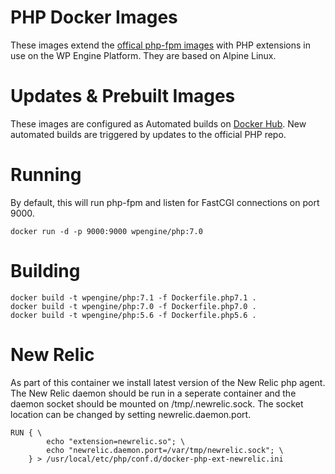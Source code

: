 # PHP Docker Images

These images extend the [offical php-fpm images](https://github.com/docker-library/php/blob/76a1c5ca161f1ed6aafb2c2d26f83ec17360bc68/7.1/fpm/alpine/Dockerfile) with PHP extensions in use on the WP Engine Platform. They are based on Alpine Linux.

# Updates & Prebuilt Images

These images are configured as Automated builds on [Docker Hub](https://hub.docker.com/r/wpengine/php/).  New automated builds are triggered by updates to the official PHP repo.

# Running

By default, this will run php-fpm and listen for FastCGI connections on port 9000.

    docker run -d -p 9000:9000 wpengine/php:7.0

# Building

    docker build -t wpengine/php:7.1 -f Dockerfile.php7.1 .
    docker build -t wpengine/php:7.0 -f Dockerfile.php7.0 .
    docker build -t wpengine/php:5.6 -f Dockerfile.php5.6 .

# New Relic

As part of this container we install latest version of the New Relic php agent. The New Relic daemon should be run in a seperate container and the daemon socket should be mounted on /tmp/.newrelic.sock.  The socket location can be changed by setting newrelic.daemon.port.

```
RUN { \
		echo "extension=newrelic.so"; \
		echo "newrelic.daemon.port=/var/tmp/newrelic.sock"; \
	} > /usr/local/etc/php/conf.d/docker-php-ext-newrelic.ini
```

